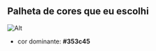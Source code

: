 ## Palheta de cores que eu escolhi
![Alt](https://imgur.com/hWkN0Dx.png)

* cor dominante: __#353c45__
